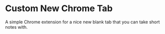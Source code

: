 # Custom New Chrome Tab

A simple Chrome extension for a nice new blank tab that you can take short notes with.
